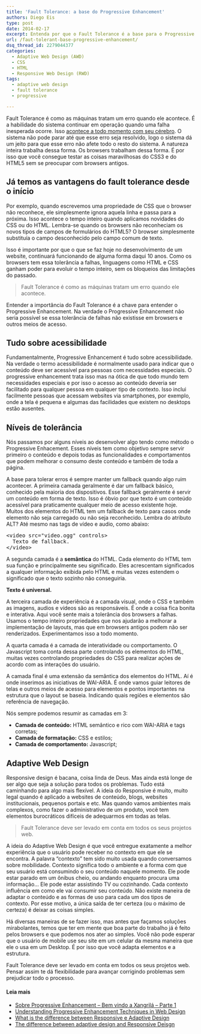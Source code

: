 ```yaml
---
title: 'Fault Tolerance: a base do Progressive Enhancement'
authors: Diego Eis
type: post
date: 2014-02-17
excerpt: Entenda por que o Fault Tolerance é a base para o Progressive Enhancement e também do Adaptive web Design.
url: /faut-tolerant-base-progressive-enhancement/
dsq_thread_id: 2279044377
categories:
  - Adaptive Web Design (AWD)
  - CSS
  - HTML
  - Responsive Web Design (RWD)
tags:
  - adaptive web design
  - fault tolerance
  - progressive

---
```

Fault Tolerance é como as máquinas tratam um erro quando ele acontece. É a habilidade do sistema continuar em operação quando uma falha inesperada ocorre. Isso [acontece a todo momento com seu cérebro][1]. O sistema não pode parar até que esse erro seja resolvido, logo o sistema dá um jeito para que esse erro não afete todo o resto do sistema. A natureza inteira trabalha dessa forma. Os browsers trabalham dessa forma. É por isso que você consegue testar as coisas maravilhosas do CSS3 e do HTML5 sem se preocupar com browsers antigos.

## Já temos as vantagens do fault tolerance desde o início

Por exemplo, quando escrevemos uma propriedade de CSS que o browser não reconhece, ele simplesmente ignora aquela linha e passa para a próxima. Isso acontece o tempo inteiro quando aplicamos novidades do CSS ou do HTML. Lembra-se quando os browsers não reconheciam os novos tipos de campos de formulários do HTML5? O browser simplesmente substituía o campo desconhecido pelo campo comum de texto. 

Isso é importante por que o que se faz hoje no desenvolvimento de um website, continuará funcionando de alguma forma daqui 10 anos. Como os browsers tem essa tolerância a falhas, linguagens como HTML e CSS ganham poder para evoluir o tempo inteiro, sem os bloqueios das limitações do passado.

> Fault Tolerance é como as máquinas tratam um erro quando ele acontece.

Entender a importância do Fault Tolerance é a chave para entender o Progressive Enhancement. Na verdade o Progressive Enhancement não seria possível se essa tolerância de falhas não existisse em browsers e outros meios de acesso.

## Tudo sobre acessibilidade

Fundamentalmente, Progressive Enhancement é tudo sobre acessibilidade. Na verdade o termo acessibilidade é normalmente usado para indicar que o conteúdo deve ser acessível para pessoas com necessidades especiais. O progressive enhancement trata isso mas na ótica de que todo mundo tem necessidades especiais e por isso o acesso ao conteúdo deveria ser facilitado para qualquer pessoa em qualquer tipo de contexto. Isso inclui facilmente pessoas que acessam websites via smartphones, por exemplo, onde a tela é pequena e algumas das facilidades que existem no desktops estão ausentes.

## Níveis de tolerância

Nós passamos por alguns níveis ao desenvolver algo tendo como método o Progressive Enhacement. Esses níveis tem como objetivo sempre servir primeiro o conteúdo e depois todas as funcionalidades e comportamentos que podem melhorar o consumo deste conteúdo e também de toda a página.

A base para tolerar erros é sempre manter um fallback quando algo ruim acontecer. A primeira camada geralmente é dar um fallback básico, conhecido pela maioria dos dispositivos. Esse fallback geralmente é servir um conteúdo em forma de texto. Isso é óbvio por que texto é um conteúdo acessível para praticamente qualquer meio de acesso existente hoje. Muitos dos elementos do HTML tem um fallback de texto para casos onde elemento não seja carregado ou não seja reconhecido. Lembra do atributo ALT? Até mesmo nas tags de vídeo e audio, como abaixo:

<pre class="lang-html">&lt;video src="video.ogg" controls&gt;
  Texto de fallback.
&lt;/video&gt;
</pre>

A segunda camada é a **semântica** do HTML. Cada elemento do HTML tem sua função e principalmente seu significado. Eles acrescentam significados a qualquer informação exibida pelo HTML e muitas vezes estendem o significado que o texto sozinho não conseguiria.

**Texto é universal.**

A terceira camada de experiência é a camada visual, onde o CSS e também as imagens, audios e vídeos são as responsáveis. É onde a coisa fica bonita e interativa. Aqui você sente mais a tolerância dos browsers a falhas. Usamos o tempo inteiro propriedades que nos ajudarão a melhorar a implementação de layouts, mas que em browsers antigos podem não ser renderizados. Experimentamos isso a todo momento.

A quarta camada é a camada de interatividade ou comportamento. O Javascript toma conta dessa parte controlando os elementos do HTML, muitas vezes controlando propriedades do CSS para realizar ações de acordo com as interações do usuário.

A camada final é uma extensão da semântica dos elementos do HTML. Aí é onde inserimos as iniciativas de WAI-ARIA. É onde vamos guiar leitores de telas e outros meios de acesso para elementos e pontos importantes na estrutura que o layout se baseia. Indicando quais regiões e elementos são referência de navegação.

Nós sempre podemos resumir as camadas em 3:

  * **Camada de conteúdo:** HTML semântico e rico com WAI-ARIA e tags corretas;
  * **Camada de formatação:** CSS e estilos;
  * **Camada de comportamento:** Javascript;

## Adaptive Web Design

Responsive design é bacana, coisa linda de Deus. Mas ainda está longe de ser algo que seja a solução para todos os problemas. Tudo está caminhando para algo mais flexível. A ideia do Responsive é muito, muito legal quando é aplicado a websites de conteúdo, blogs, websites institucionais, pequenos portais e etc. Mas quando vamos ambientes mais complexos, como fazer o administrativo de um produto, você tem elementos burocráticos difíceis de adequarmos em todas as telas. 

> Fault Tolerance deve ser levado em conta em todos os seus projetos web.

A ideia do Adaptive Web Design é que você entregue exatamente a melhor experiência que o usuário pode receber no contexto em que ele se encontra. A palavra &#8220;contexto&#8221; tem sido muito usada quando conversamos sobre mobilidade. Contexto significa todo o ambiente e a forma com que seu usuário está consumindo o seu conteúdo naquele momento. Ele pode estar parado em um ônibus cheio, ou andando enquanto procura uma informação&#8230; Ele pode estar assistindo TV ou cozinhando. Cada contexto influência em como ele vai consumir seu conteúdo. Não existe maneira de adaptar o conteúdo e as formas de uso para cada um dos tipos de contexto. Por esse motivo, a única saída de ter certeza (ou o máximo de certeza) é deixar as coisas simples.

Há diversas maneiras de se fazer isso, mas antes que façamos soluções mirabolantes, temos que ter em mente que boa parte do trabalho já é feito pelos browsers e que podemos nos ater ao simples. Você não pode esperar que o usuário de mobile use seu site em um celular da mesma maneira que ele o usa em um Desktop. É por isso que você adapta elementos e a estrutura.

Fault Tolerance deve ser levado em conta em todos os seus projetos web. Pensar assim te dá flexibilidade para avançar corrigindo problemas sem prejudicar todo o processo. 

#### Leia mais

  * [Sobre Progressive Enhancement &#8211; Bem vindo a Xangrilá &#8211; Parte 1][2]
  * [Understanding Progressive Enhancement Techniques in Web Design][3]
  * [What is the difference between Responsive e Adaptive Design][4]
  * [The difference between adaptive design and Responsive Deisgn][5]

 [1]: https://super.abril.com.br/ciencia/revolucao-cerebro-446545.shtml
 [2]: https://tableless.com.br/bem-vindo-a-xangrila-parte-1/ "Bem vindo a Xangri-lá – Parte 1"
 [3]: https://www.techrepublic.com/blog/web-designer/understanding-progressive-enhancement-techniques-in-web-design/1809/
 [4]: https://www.techrepublic.com/blog/web-designer/what-is-the-difference-between-responsive-vs-adaptive-web-design/
 [5]: https://www.searchenginepeople.com/blog/the-difference-between-adaptive-design-and-responsive-design.html